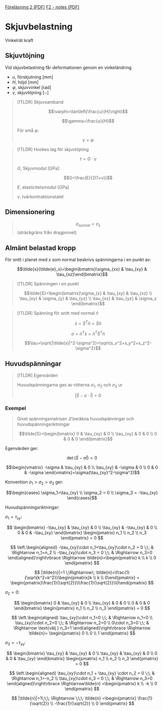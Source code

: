 [Föreläsning 2 (PDF)](PDF/F2.pdf)
[F2 - notes (PDF)](PDF/F2_notes.pdf)

# Skjuvbelastning

Vinkelrät kraft

## Skjuvtöjning

Vid skjuvbelastning får deformationen genom en vinkeländring

- $u$, förskjutning $[\text{mm}]$
- $H$, höjd $[\text{mm}]$
- $\varphi$, skjuvvinkel $[\text{rad}]$
- $\gamma$, skjuvtöjning $[-]$


> [!TLDR] Skjuvsamband
>
> $$\varphi=\tan\left(\frac{u}{H}\right)$$
>
> $$\gamma=\frac{u}{H}$$
>
> 
> För små $\varphi$:
> 
> $$\gamma=\varphi$$


> [!TLDR] Hookes lag för skjuvtöjning
> 
> $$\tau=G\cdot \gamma$$
> 
> $G$, Skjuvmodul $[\text{GPa}]$:
> 
> $$G=\frac{E}{2(1+v)}$$
>
> $E$, elasticitetsmodul $[\text{GPa}]$
> 
> $v$, tvärkontraktionstalet

## Dimensionering

> $$\sigma_{normal}\lt\sigma_s$$ (sträckgräns från dragprovet)

## Almänt belastad kropp


För snitt i planet med $x$ som normal beskrivs spänningarna i en punkt av:

$$\tilde{s}(\tilde{e}_x)=\begin{bmatrix}\sigma_{xx} & \tau_{xy} & \tau_{xz}\end{bmatrix}$$
 


> [!TLDR] Spänningen i en punkt
>
> $$\tilde{S}=\begin{bmatrix}\sigma_{x} & \tau_{xy} & \tau_{xz} \\ \tau_{xy} & \sigma_{y} & \tau_{yz} \\ \tau_{xz} & \tau_{yz} & \sigma_z \end{bmatrix}$$ 
>

> [!TLDR] Spänning för snitt med normal $\tilde{n}$
> 
> $$\tilde{s}=\tilde{S}^T\tilde{n}=\tilde{S}\tilde{n}$$
>
> $$\sigma=\tilde{n}^T\tilde{s}=\tilde{n}^T\tilde{S}^T\tilde{n}$$
>
> $$\tau=\sqrt{|\tilde{s}|^2-\sigma^2}=\sqrt{s_x^2+s_y^2+s_z^2-\sigma^2}$$
> 

## Huvudspänningar

> [!TLDR] Egenvärden
> 
> Huvudspänningarna ges av rötterna $\sigma_1$, $\sigma_2$ och $\sigma_3$ ur
> 
> $$|\tilde{S}-\sigma\cdot\tilde{I}|=0$$
>

### Exempel

> Givet spänningsmatrisen $\tilde{𝑆}$ beräkna huvudspänningar och huvudspänningsriktningar
> 
> $$\tilde{S}=\begin{bmatrix} 0 & \tau_{xy} & 0 \\ \tau_{xy} & 0 & 0 \\ 0 & 0 & 0 \end{bmatrix}$$

Egenvärden ger:

$$\det(\tilde{S}-\sigma\tilde{I})=0$$

$$\begin{vmatrix} -\sigma & \tau_{xy} & 0 \\ \tau_{xy} & -\sigma & 0 \\ 0 & 0 & -\sigma \end{vmatrix}=\sigma(\tau_{xy}^2-\sigma^2)$$

Konvention $\sigma_1\gt\sigma_2\gt\sigma_3$ ger:

$$\begin{cases} \sigma_1=\tau_{xy} \\ \sigma_2 = 0 \\ \sigma_3 = -\tau_{xy} \end{cases}$$


Huvudspänningsriktningar:

$\sigma_1=\tau_{xy}$:

$$
    \begin{bmatrix} 
        -\tau_{xy} & \tau_{xy} & 0 \\
        \tau_{xy} & -\tau_{xy} & 0 \\
        0 & 0 & -\tau_{xy}
    \end{bmatrix}
    \begin{pmatrix} 
        n_1 \\
        n_2 \\
        n_3
    \end{pmatrix}
    = 0
$$

$$ 
    \left.\begin{aligned}
        -\tau_{xy}\cdot n_1+\tau_{xy}\cdot n_2 = 0 \;\; & \Rightarrow n_1=n_2 \\ 
        -\tau_{xy}\cdot n_3 = 0 \;\; & \Rightarrow n_3=0
    \end{aligned}\right\rbrace
    \Rightarrow \tilde{n}=\begin{pmatrix} k \\ k \\ 0 \end{pmatrix}
$$



$$ |\tilde{n}|=1 \;\Rightarrow\; \tilde{n}=\frac{1}{\sqrt{k^2+k^2}}\begin{pmatrix}k \\ k \\ 0\end{pmatrix}
    = \begin{pmatrix}\frac{1}{\sqrt{2}}\\\frac{1}{\sqrt{2}}\\0\end{pmatrix}
$$



$\sigma_2=0$:

$$
    \begin{bmatrix}
        0           & \tau_{xy} & 0 \\
        \tau_{xy}   & 0         & 0 \\
        0           & 0         & 0 
    \end{bmatrix}
    \begin{pmatrix}
        n_1 \\
        n_2 \\
        n_3
    \end{pmatrix}
    = 0
$$

$$
    \left.\begin{aligned}
        \tau_{xy}\cdot n_1=0 \;\; & \Rightarrow n_1=0 \\
        \tau_{xy}\cdot n_2=0 \;\; & \Rightarrow n_2=0 \\
        0\cdot n_3=0 \;\; & \Rightarrow \text{välj } n_3=1
    \end{aligned}\right\rbrace
    \Rightarrow \tilde{n}=
    \begin{pmatrix}
        0 \\ 0 \\ 1
    \end{pmatrix}
$$



$\sigma_3=-\tau_{xy}$:

$$
    \begin{bmatrix}
        \tau_{xy}   & \tau_{xy} & 0         \\
        \tau_{xy}   & \tau_{xy} & 0         \\
        0           & 0         & \tau_{xy}
    \end{bmatrix}
    \begin{pmatrix}
        n_1 \\ n_2 \\ n_3
    \end{pmatrix}
    = 0
$$

$$
    \left.\begin{aligned}
        \tau_{xy}\cdot n_1 + \tau_{xy} \cdot n_2 = 0 \;\;   & \Rightarrow n_1=-n_2 \\
        \tau_{xy}\cdot n_3 = 0 \;\;                         & \Rightarrow n_3=0
    \end{aligned}\right\rbrace
    \Rightarrow\tilde{n}
    =\begin{pmatrix}
        k \\ -k \\ 0
    \end{pmatrix}
$$

$$
    |\tilde{n}|=1\;\;\; \Rightarrow \;\;\; \tilde{n}
    =\begin{pmatrix}
        \frac{1}{\sqrt{2}} \\
        -\frac{1}{\sqrt{2}} \\
        0
    \end{pmatrix}
$$


